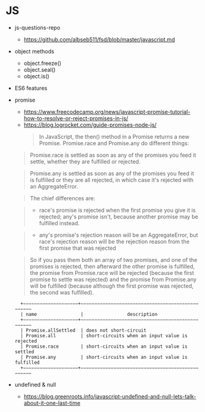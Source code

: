 # JS

- js-questions-repo
  - https://github.com/albseb511/fsd/blob/master/javascript.md
- object methods
  - object.freeze()
  - object.seal()
  - object.is()
- ES6 features
- promise

  - https://www.freecodecamp.org/news/javascript-promise-tutorial-how-to-resolve-or-reject-promises-in-js/
  - https://blog.logrocket.com/guide-promises-node-js/
    > In JavaScript, the then() method in a Promise returns a new Promise.
    > Promise.race and Promise.any do different things:

  > Promise.race is settled as soon as any of the promises you feed it settle, whether they are fulfilled or rejected.

  > Promise.any is settled as soon as any of the promises you feed it is fulfilled or they are all rejected, in which case it's rejected with an AggregateError.

  > The chief differences are:

  > - race's promise is rejected when the first promise you give it is rejected; any's promise isn't, because another promise may be fulfilled instead.

  > - any's promise's rejection reason will be an AggregateError, but race's rejection reason will be the rejection reason from the first promise that was rejected

  > So if you pass them both an array of two promises, and one of the promises is rejected, then afterward the other promise is fulfilled, the promise from Promise.race will be rejected (because the first promise to settle was rejected) and the promise from Promise.any will be fulfilled (because although the first promise was rejected, the second was fulfilled).

  ```
    +−−−−−−−−−−−−−−−−−−−−+−−−−−−−−−−−−−−−−−−−−−−−−−−−−−−−−−−−−−−−−−−−−−−−−−
    | name                |                description
    +−−−−−−−−−−−−−−−−−−−−+−−−−−−−−−−−−−−−−−−−−−−−−−−−−−−−−−−−−−−−−−−−−−−−−−
    | Promise.allSettled  | does not short-circuit
    | Promise.all         | short-circuits when an input value is rejected
    | Promise.race        | short-circuits when an input value is settled
    | Promise.any         | short-circuits when an input value is fulfilled
    +−−−−−−−−−−−−−−−−−−−−+−−−−−−−−−−−−−−−−−−−−−−−−−−−−−−−−−−−−−−−−−−−−−−−−−
  ```

- undefined & null
  - https://blog.greenroots.info/javascript-undefined-and-null-lets-talk-about-it-one-last-time
